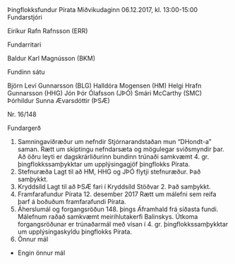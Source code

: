  

Þingflokksfundur Pírata
Miðvikudaginn 06.12.2017, kl. 13:00-15:00
Fundarstjóri

Eiríkur Rafn Rafnsson (ERR)

Fundarritari

Baldur Karl Magnússon (BKM)

Fundinn sátu

Björn Leví Gunnarsson (BLG)
Halldóra Mogensen (HM)
Helgi Hrafn Gunnarsson (HHG)
Jón Þór Ólafsson (JÞÓ)
Smári McCarthy (SMC)
Þórhildur Sunna Ævarsdóttir (ÞSÆ)

Nr. 16/148

Fundargerð

1. Samningaviðræður um nefndir
Stjórnarandstaðan mun “DHondt-a” saman. Rætt um skiptingu nefndarsæta og mögulegar sviðsmyndir þar.
Að öðru leyti er dagskrárliðurinn bundinn trúnaði samkvæmt 4. gr. þingflokkssamþykktar um upplýsingagjöf
þingflokks Pírata.
2. Stefnuræða
Lagt til að HM, HHG og JÞÓ flytji stefnuræður. Það samþykkt.
3. Kryddsíld
Lagt til að ÞSÆ fari í Kryddsíld Stöðvar 2. Það samþykkt.
4. Framfarafundur Pírata 12. desember 2017
Rætt um málefni sem reifa þarf á boðuðum framfarafundi Pírata.
5. Áherslumál og forgangsröðun 148. þings
Áframhald frá síðasta fundi. Málefnum raðað samkvæmt meirihlutakerfi Balinskys. Útkoma
forgangsröðunar er trúnaðarmál með vísan í 4. gr. þingflokkssamþykktar um upplýsingaskyldu þingflokks
Pírata.
6. Önnur mál
- Engin önnur mál

